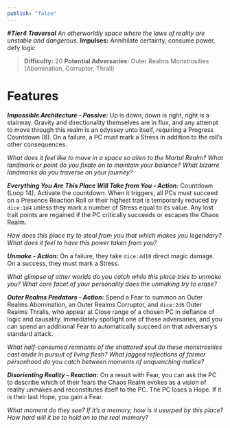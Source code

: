 ```yaml
---
publish: "false"
---
```

***#Tier4 Traversal***
*An otherworldly space where the laws of reality are unstable and dangerous.*
**Impulses:** Annihilate certainty, consume power, defy logic

> **Difficulty:** 20
> **Potential Adversaries:** Outer Realms Monstrosities (Abomination, Corruptor, Thrall)

# Features

***Impossible Architecture - Passive:*** Up is down, down is right, right is a stairway. Gravity and directionality themselves are in flux, and any attempt to move through this realm is an odyssey unto itself, requiring a Progress Countdown (8). On a failure, a PC must mark a Stress in addition to the roll’s other consequences.

  *What does it feel like to move in a space so alien to the Mortal Realm? What landmark or point do you fixate on to maintain your balance? What bizarre landmarks do you traverse on your journey?*

***Everything You Are This Place Will Take from You - Action:*** Countdown (Loop 14). Activate the countdown. When it triggers, all PCs must succeed on a Presence Reaction Roll or their highest trait is temporarily reduced by `dice:1d4` unless they mark a number of Stress equal to its value. Any lost trait points are regained if the PC critically succeeds or escapes the Chaos Realm.

  *How does this place try to steal from you that which makes you legendary? What does it feel to have this power taken from you?*

***Unmake - Action:*** On a failure, they take `dice:4d10` direct magic damage. On a success, they must mark a Stress.

  *What glimpse of other worlds do you catch while this place tries to unmake you? What core facet of your personality does the unmaking try to erase?*

***Outer Realms Predators - Action:*** Spend a Fear to summon an Outer Realms Abomination, an Outer Realms Corruptor, and `dice:2d6` Outer Realms Thralls, who appear at Close range of a chosen PC in defiance of logic and causality. Immediately spotlight one of these adversaries, and you can spend an additional Fear to automatically succeed on that adversary’s standard attack.

  *What half-consumed remnants of the shattered soul do these monstrosities cast aside in pursuit of living flesh? What jagged reflections of former personhood do you catch between moments of unquenching malice?*

***Disorienting Reality - Reaction:*** On a result with Fear, you can ask the PC to describe which of their fears the Chaos Realm evokes as a vision of reality unmakes and reconstitutes itself to the PC. The PC loses a Hope. If it is their last Hope, you gain a Fear.

  *What moment do they see? If it’s a memory, how is it usurped by this place? How hard will it be to hold on to the real memory?*

